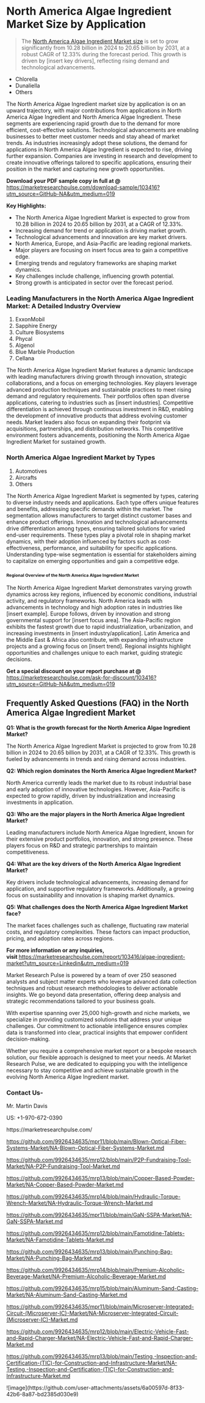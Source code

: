 <h1>North America Algae Ingredient Market&nbsp;Size by Application</h1><blockquote><p>The <a href="https://marketresearchpulse.com/download-sample/103416?utm_source=GitHub-NA&amp;utm_medium=019">North America Algae Ingredient Market size</a> is set to grow significantly from 10.28 billion in 2024 to 20.65 billion by 2031, at a robust CAGR of 12.33% during the forecast period. This growth is driven by [insert key drivers], reflecting rising demand and technological advancements.</p></blockquote><ul><li>Chlorella<li> Dunaliella<li> Others</li></ul><p>The North America Algae Ingredient market size by application is on an upward trajectory, with major contributions from applications in North America Algae Ingredient and North America Algae Ingredient. These segments are experiencing rapid growth due to the demand for more efficient, cost-effective solutions. Technological advancements are enabling businesses to better meet customer needs and stay ahead of market trends. As industries increasingly adopt these solutions, the demand for applications in North America Algae Ingredient is expected to rise, driving further expansion. Companies are investing in research and development to create innovative offerings tailored to specific applications, ensuring their position in the market and capturing new growth opportunities.</p><p><strong>Download your PDF sample copy in full at @ </strong><a href="https://marketresearchpulse.com/download-sample/103416?utm_source=GitHub-NA&amp;utm_medium=019">https://marketresearchpulse.com/download-sample/103416?utm_source=GitHub-NA&amp;utm_medium=019</a></p><p><strong>Key Highlights: </strong></p><ul><li>The North America Algae Ingredient Market is expected to grow from 10.28 billion in 2024 to 20.65 billion by 2031, at a CAGR of 12.33%.</li><li>Increasing demand for trend or application is driving market growth.</li><li>Technological advancements and innovation are key market drivers.</li><li>North America, Europe, and Asia-Pacific are leading regional markets.</li><li>Major players are focusing on insert focus area to gain a competitive edge.</li><li>Emerging trends and regulatory frameworks are shaping market dynamics.</li><li>Key challenges include challenge, influencing growth potential.</li><li>Strong growth is anticipated in sector over the forecast period.</li></ul><h3>Leading Manufacturers in the North America Algae Ingredient Market: A Detailed Industry Overview</h3><ol><li>ExxonMobil</li><li>Sapphire Energy</li><li>Culture Biosystems</li><li>Phycal</li><li>Algenol</li><li>Blue Marble Production</li><li>Cellana</li></ol><div class="flex max-w-full flex-col flex-grow"><div class="min-h-8 text-message flex w-full flex-col items-end gap-2 whitespace-normal break-words [.text-message+&amp;]:mt-5" dir="auto" data-message-author-role="assistant" data-message-id="fd8432e4-4910-450d-b182-61b7bfb0a01f" data-message-model-slug="gpt-4o"><div class="flex w-full flex-col gap-1 empty:hidden first:pt-[3px]"><div class="markdown prose w-full break-words dark:prose-invert light"><p>The North America Algae Ingredient Market features a dynamic landscape with leading manufacturers driving growth through innovation, strategic collaborations, and a focus on emerging technologies. Key players leverage advanced production techniques and sustainable practices to meet rising demand and regulatory requirements. Their portfolios often span diverse applications, catering to industries such as [insert industries]. Competitive differentiation is achieved through continuous investment in R&amp;D, enabling the development of innovative products that address evolving customer needs. Market leaders also focus on expanding their footprint via acquisitions, partnerships, and distribution networks. This competitive environment fosters advancements, positioning the North America Algae Ingredient Market for sustained growth.</p></div></div></div></div><h3>North America Algae Ingredient Market by Types</h3><ol><li>Automotives<li> Aircrafts<li> Others</li></ol><div class="flex max-w-full flex-col flex-grow"><div class="min-h-8 text-message flex w-full flex-col items-end gap-2 whitespace-normal break-words [.text-message+&amp;]:mt-5" dir="auto" data-message-author-role="assistant" data-message-id="084470be-0bb7-4664-bddf-5156b4f41249" data-message-model-slug="gpt-4o-mini"><div class="flex w-full flex-col gap-1 empty:hidden first:pt-[3px]"><div class="markdown prose w-full break-words dark:prose-invert light"><p>The North America Algae Ingredient Market is segmented by types, catering to diverse industry needs and applications. Each type offers unique features and benefits, addressing specific demands within the market. The segmentation allows manufacturers to target distinct customer bases and enhance product offerings. Innovation and technological advancements drive differentiation among types, ensuring tailored solutions for varied end-user requirements. These types play a pivotal role in shaping market dynamics, with their adoption influenced by factors such as cost-effectiveness, performance, and suitability for specific applications. Understanding type-wise segmentation is essential for stakeholders aiming to capitalize on emerging opportunities and gain a competitive edge.</p></div></div></div></div><h3><span style="font-size: 11px;">Regional Overview of the North America Algae Ingredient Market</span></h3><div class="flex max-w-full flex-col flex-grow"><div class="min-h-8 text-message flex w-full flex-col items-end gap-2 whitespace-normal break-words [.text-message+&amp;]:mt-5" dir="auto" data-message-author-role="assistant" data-message-id="e9038762-ce64-4e30-91c9-9bd413514231" data-message-model-slug="gpt-4o-mini"><div class="flex w-full flex-col gap-1 empty:hidden first:pt-[3px]"><div class="markdown prose w-full break-words dark:prose-invert light"><p>The North America Algae Ingredient Market demonstrates varying growth dynamics across key regions, influenced by economic conditions, industrial activity, and regulatory frameworks. North America leads with advancements in technology and high adoption rates in industries like [insert example]. Europe follows, driven by innovation and strong governmental support for [insert focus area]. The Asia-Pacific region exhibits the fastest growth due to rapid industrialization, urbanization, and increasing investments in [insert industry/application]. Latin America and the Middle East &amp; Africa also contribute, with expanding infrastructure projects and a growing focus on [insert trend]. Regional insights highlight opportunities and challenges unique to each market, guiding strategic decisions.</p></div></div></div></div><p><strong>Get a special discount on your report purchase at @ </strong><a href="https://marketresearchpulse.com/ask-for-discount/103416?utm_source=GitHub-NA&amp;utm_medium=019">https://marketresearchpulse.com/ask-for-discount/103416?utm_source=GitHub-NA&amp;utm_medium=019</a></p><h2>Frequently Asked Questions (FAQ) in the North America Algae Ingredient Market</h2><p><strong>Q1: What is the growth forecast for the North America Algae Ingredient Market?</strong></p><p>The North America Algae Ingredient Market is projected to grow from 10.28 billion in 2024 to 20.65 billion by 2031, at a CAGR of 12.33%. This growth is fueled by advancements in trends and rising demand across industries.</p><p><strong>Q2: Which region dominates the North America Algae Ingredient Market?</strong></p><p>North America currently leads the market due to its robust industrial base and early adoption of innovative technologies. However, Asia-Pacific is expected to grow rapidly, driven by industrialization and increasing investments in application.</p><p><strong>Q3: Who are the major players in the North America Algae Ingredient Market?</strong></p><p>Leading manufacturers include North America Algae Ingredient, known for their extensive product portfolios, innovation, and strong presence. These players focus on R&amp;D and strategic partnerships to maintain competitiveness.</p><p><strong>Q4: What are the key drivers of the North America Algae Ingredient Market?</strong></p><p>Key drivers include technological advancements, increasing demand for application, and supportive regulatory frameworks. Additionally, a growing focus on sustainability and innovation is shaping market dynamics.</p><p><strong>Q5: What challenges does the North America Algae Ingredient Market face?</strong></p><p>The market faces challenges such as challenge, fluctuating raw material costs, and regulatory complexities. These factors can impact production, pricing, and adoption rates across regions.</p><p><strong>For more information or any inquiries, visit&nbsp;</strong><a href="https://marketresearchpulse.com/report/103416/algae-ingredient-market?utm_source=Linkedin&utm_medium=019">https://marketresearchpulse.com/report/103416/algae-ingredient-market?utm_source=Linkedin&utm_medium=019</a></p><p>Market Research Pulse is powered by a team of over 250 seasoned analysts and subject matter experts who leverage advanced data collection techniques and robust research methodologies to deliver actionable insights. We go beyond data presentation, offering deep analysis and strategic recommendations tailored to your business goals.</p><p>With expertise spanning over 25,000 high-growth and niche markets, we specialize in providing customized solutions that address your unique challenges. Our commitment to actionable intelligence ensures complex data is transformed into clear, practical insights that empower confident decision-making.</p><p>Whether you require a comprehensive market report or a bespoke research solution, our flexible approach is designed to meet your needs. At Market Research Pulse, we are dedicated to equipping you with the intelligence necessary to stay competitive and achieve sustainable growth in the evolving North America Algae Ingredient market.</p><h3><strong>Contact Us-</strong></h3><p>Mr. Martin Davis</p><p>US: +1-970-672-0390</p><p>https://marketresearchpulse.com/</p><p><a href="https://github.com/9926434635/mpr11/blob/main/Blown-Optical-Fiber-Systems-Market/NA-Blown-Optical-Fiber-Systems-Market.md">https://github.com/9926434635/mpr11/blob/main/Blown-Optical-Fiber-Systems-Market/NA-Blown-Optical-Fiber-Systems-Market.md</a></p><p><a href="https://github.com/9926434635/mrp12/blob/main/P2P-Fundraising-Tool-Market/NA-P2P-Fundraising-Tool-Market.md">https://github.com/9926434635/mrp12/blob/main/P2P-Fundraising-Tool-Market/NA-P2P-Fundraising-Tool-Market.md</a></p><p><a href="https://github.com/9926434635/mrp13/blob/main/Copper-Based-Powder-Market/NA-Copper-Based-Powder-Market.md">https://github.com/9926434635/mrp13/blob/main/Copper-Based-Powder-Market/NA-Copper-Based-Powder-Market.md</a></p><p><a href="https://github.com/9926434635/mrp14/blob/main/Hydraulic-Torque-Wrench-Market/NA-Hydraulic-Torque-Wrench-Market.md">https://github.com/9926434635/mrp14/blob/main/Hydraulic-Torque-Wrench-Market/NA-Hydraulic-Torque-Wrench-Market.md</a></p><p><a href="https://github.com/9926434635/mpr11/blob/main/GaN-SSPA-Market/NA-GaN-SSPA-Market.md">https://github.com/9926434635/mpr11/blob/main/GaN-SSPA-Market/NA-GaN-SSPA-Market.md</a></p><p><a href="https://github.com/9926434635/mrp12/blob/main/Famotidine-Tablets-Market/NA-Famotidine-Tablets-Market.md">https://github.com/9926434635/mrp12/blob/main/Famotidine-Tablets-Market/NA-Famotidine-Tablets-Market.md</a></p><p><a href="https://github.com/9926434635/mrp13/blob/main/Punching-Bag-Market/NA-Punching-Bag-Market.md">https://github.com/9926434635/mrp13/blob/main/Punching-Bag-Market/NA-Punching-Bag-Market.md</a></p><p><a href="https://github.com/9926434635/mrp14/blob/main/Premium-Alcoholic-Beverage-Market/NA-Premium-Alcoholic-Beverage-Market.md">https://github.com/9926434635/mrp14/blob/main/Premium-Alcoholic-Beverage-Market/NA-Premium-Alcoholic-Beverage-Market.md</a></p><p><a href="https://github.com/9926434635/mrp15/blob/main/Aluminum-Sand-Casting-Market/NA-Aluminum-Sand-Casting-Market.md">https://github.com/9926434635/mrp15/blob/main/Aluminum-Sand-Casting-Market/NA-Aluminum-Sand-Casting-Market.md</a></p><p><a href="https://github.com/9926434635/mpr11/blob/main/Microserver-Integrated-Circuit-(Microserver-IC)-Market/NA-Microserver-Integrated-Circuit-(Microserver-IC)-Market.md">https://github.com/9926434635/mpr11/blob/main/Microserver-Integrated-Circuit-(Microserver-IC)-Market/NA-Microserver-Integrated-Circuit-(Microserver-IC)-Market.md</a></p><p><a href="https://github.com/9926434635/mrp12/blob/main/Electric-Vehicle-Fast-and-Rapid-Charger-Market/NA-Electric-Vehicle-Fast-and-Rapid-Charger-Market.md">https://github.com/9926434635/mrp12/blob/main/Electric-Vehicle-Fast-and-Rapid-Charger-Market/NA-Electric-Vehicle-Fast-and-Rapid-Charger-Market.md</a></p><p><a href="https://github.com/9926434635/mrp13/blob/main/Testing,-Inspection-and-Certification-(TIC)-for-Construction-and-Infrastructure-Market/NA-Testing,-Inspection-and-Certification-(TIC)-for-Construction-and-Infrastructure-Market.md">https://github.com/9926434635/mrp13/blob/main/Testing,-Inspection-and-Certification-(TIC)-for-Construction-and-Infrastructure-Market/NA-Testing,-Inspection-and-Certification-(TIC)-for-Construction-and-Infrastructure-Market.md</a></p>
![image](https://github.com/user-attachments/assets/6a00597d-8f33-42b6-8a87-bd2385d030e9)
